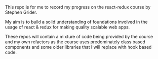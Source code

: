 This repo is for me to record my progress on the react-redux course by Stephen Grider.

My aim is to build a solid understanding of foundations involved in the usage of react & redux for making quality scalable web apps.

These repos will contain a mixture of code being provided by the course and my own refactors as the course uses predominately class based components and some older libraries that I will replace with hook based code.

